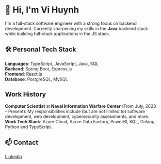 # 👋 Hi, I'm Vi Huynh

I'm a full-stack software engineer with a strong focus on backend development. Currently sharpening my skills in the **Java** backend stack while building full-stack applications in the JS stack.


## 🛠 Personal Tech Stack

**Languages**: TypeScript, JavaScript, Java, SQL <br/>
**Backend**: Spring Boot, Express.js <br/>
**Frontend**: React.js <br/>
**Database**: PostgreSQL, MySQL <br/>

## Work History

**Computer Scientist** at **Naval Information Warfare Center** (From July, 2023 - Present): My responsibilities include (but are not limited to) software development, web development, cybersecurity assessments, and more. <br />
**Work Tech Stack**: Azure Cloud, Azure Data Factory, PowerBI, KQL, Golang, Python and TypeScript.

## 📫 Contact

[LinkedIn](https://www.linkedin.com/in/vthwin/)
